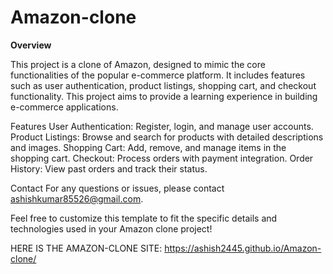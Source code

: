 # Amazon-clone

**Overview**

This project is a clone of Amazon, designed to mimic the core functionalities of the popular e-commerce platform. It includes features such as user authentication, product listings, shopping cart, and checkout functionality. This project aims to provide a learning experience in building e-commerce applications.

Features
User Authentication: Register, login, and manage user accounts.
Product Listings: Browse and search for products with detailed descriptions and images.
Shopping Cart: Add, remove, and manage items in the shopping cart.
Checkout: Process orders with payment integration.
Order History: View past orders and track their status.

Contact
For any questions or issues, please contact ashishkumar85526@gmail.com.

Feel free to customize this template to fit the specific details and technologies used in your Amazon clone project!

HERE IS THE  AMAZON-CLONE SITE: https://ashish2445.github.io/Amazon-clone/

